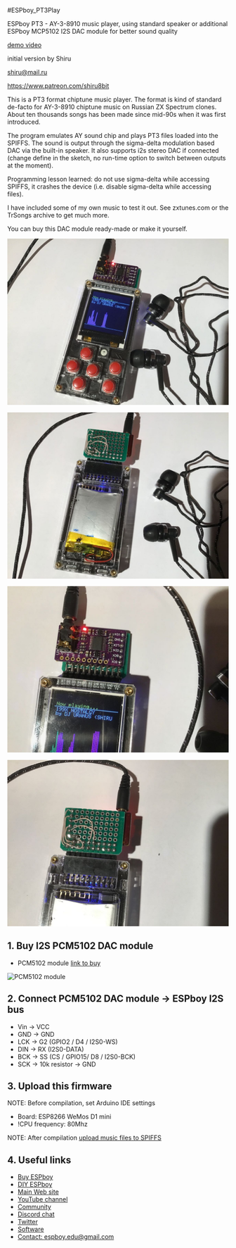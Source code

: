 #ESPboy_PT3Play 

ESPboy PT3 - AY-3-8910 music player, using standard speaker or additional ESPboy MCP5102 I2S DAC module for better sound quality

[demo video](https://www.youtube.com/watch?v=zYsDjjNx5j0)


initial version by Shiru

<shiru@mail.ru>

<https://www.patreon.com/shiru8bit>

This is a PT3 format chiptune music player. The format is kind of standard de-facto for AY-3-8910 chiptune music on Russian ZX Spectrum clones. About ten thousands songs has been made since mid-90s when it was first introduced.

The program emulates AY sound chip and plays PT3 files loaded into the SPIFFS. The sound is output through the sigma-delta modulation based DAC via the built-in speaker. It also supports i2s stereo DAC if connected (change define in the sketch, no run-time option to switch between outputs at the moment).

Programming lesson learned: do not use sigma-delta while accessing SPIFFS, it crashes the device (i.e. disable sigma-delta while accessing files).

I have included some of my own music to test it out. See zxtunes.com or the TrSongs archive to get much more.

You can buy this DAC module ready-made or make it yourself.


![1](pics/1_PCM5102.jpg)

![2](pics/2_PCM5102.jpg)

![3](pics/3_PCM5102.jpg)

![4](pics/4_PCM5102.jpg)


## 1. Buy I2S PCM5102 DAC module

-  PCM5102 module [link to buy](https://aliexpress.ru/wholesale?catId=&SearchText=PCM5102)

![PCM5102 module](pics/0_PCM5102.jpg)



## 2. Connect PCM5102 DAC module -> ESPboy I2S bus

- Vin -> VCC
- GND -> GND
- LCK -> G2 (GPIO2 / D4 / I2S0-WS)
- DIN -> RX (I2S0-DATA)
- BCK -> SS (CS / GPIO15/ D8 / I2S0-BCK)
- SCK -> 10k resistor -> GND


## 3. Upload this firmware

NOTE: Before compilation, set Arduino IDE settings

-  Board:  ESP8266 WeMos D1 mini
-  !CPU frequency: 80Mhz

NOTE: After compilation [upload music files to SPIFFS](https://randomnerdtutorials.com/install-esp8266-filesystem-uploader-arduino-ide/)


## 4. Useful links

- [Buy ESPboy](https://www.tindie.com/products/23910/)
- [DIY ESPboy](https://easyeda.com/ESPboy)
- [Main Web site](https://www.espboy.com)
- [YouTube channel](https://www.youtube.com/c/ESPboy)
- [Community](https://community.espboy.com)
- [Discord chat](https://discord.gg/kXfDQpX)
- [Twitter](https://twitter.com/ESPboy_edu)
- [Software](https://github.com/ESPboy-edu)
- [Contact: espboy.edu@gmail.com](mailto:espboy.edu@gmail.com)

